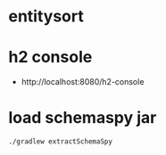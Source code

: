 # entitysort

# h2 console

- http://localhost:8080/h2-console

# load schemaspy jar
```
./gradlew extractSchemaSpy
```
